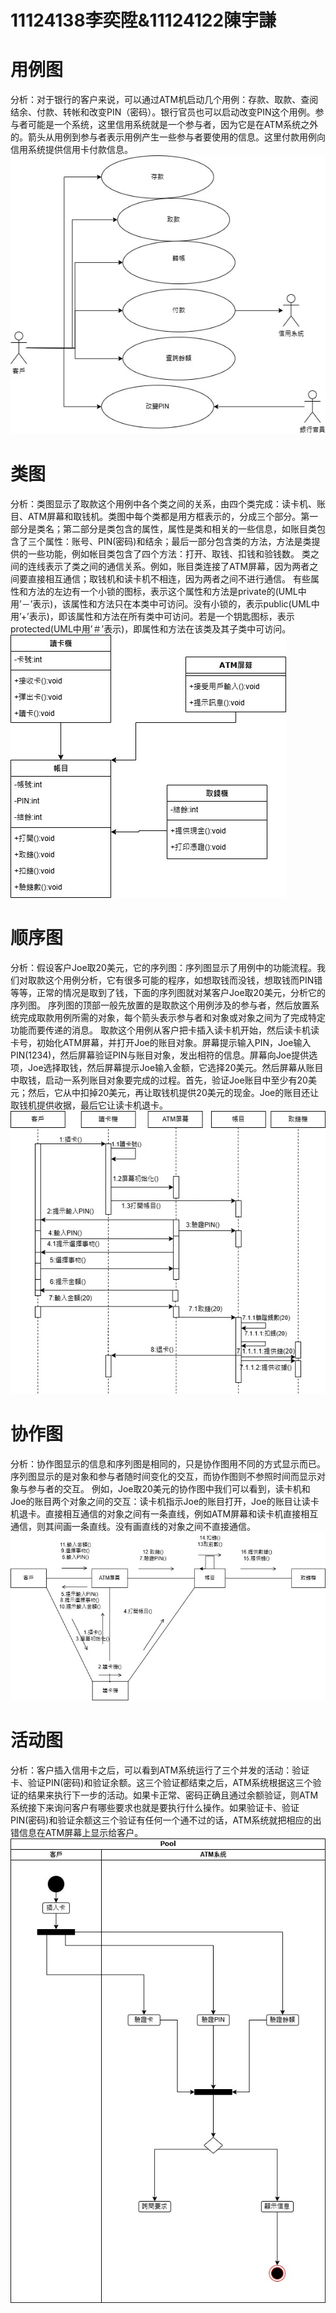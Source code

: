 # 11124138李奕陞&11124122陳宇謙

# 用例图
分析：对于银行的客户来说，可以通过ATM机启动几个用例：存款、取款、查阅结余、付款、转帐和改变PIN（密码）。银行官员也可以启动改变PIN这个用例。参与者可能是一个系统，这里信用系统就是一个参与者，因为它是在ATM系统之外的。箭头从用例到参与者表示用例产生一些参与者要使用的信息。这里付款用例向信用系统提供信用卡付款信息。
![image](期末用例圖.jpg)

# 类图
分析：类图显示了取款这个用例中各个类之间的关系，由四个类完成：读卡机、账目、ATM屏幕和取钱机。类图中每个类都是用方框表示的，分成三个部分。第一部分是类名；第二部分是类包含的属性，属性是类和相关的一些信息，如账目类包含了三个属性：账号、PIN(密码)和结余；最后一部分包含类的方法，方法是类提供的一些功能，例如帐目类包含了四个方法：打开、取钱、扣钱和验钱数。
 类之间的连线表示了类之间的通信关系。例如，账目类连接了ATM屏幕，因为两者之间要直接相互通信；取钱机和读卡机不相连，因为两者之间不进行通信。
 有些属性和方法的左边有一个小锁的图标，表示这个属性和方法是private的(UML中用’－’表示)，该属性和方法只在本类中可访问。没有小锁的，表示public(UML中用’+’表示)，即该属性和方法在所有类中可访问。若是一个钥匙图标，表示protected(UML中用’＃’表示)，即属性和方法在该类及其子类中可访问。
![image](期末類圖.jpg)

# 顺序图
分析：假设客户Joe取20美元，它的序列图：序列图显示了用例中的功能流程。我们对取款这个用例分析，它有很多可能的程序，如想取钱而没钱，想取钱而PIN错等等，正常的情况是取到了钱，下面的序列图就对某客户Joe取20美元，分析它的序列图。
 序列图的顶部一般先放置的是取款这个用例涉及的参与者，然后放置系统完成取款用例所需的对象，每个箭头表示参与者和对象或对象之间为了完成特定功能而要传递的消息。
 取款这个用例从客户把卡插入读卡机开始，然后读卡机读卡号，初始化ATM屏幕，并打开Joe的账目对象。屏幕提示输入PIN，Joe输入PIN(1234)，然后屏幕验证PIN与账目对象，发出相符的信息。屏幕向Joe提供选项，Joe选择取钱，然后屏幕提示Joe输入金额，它选择20美元。然后屏幕从账目中取钱，启动一系列账目对象要完成的过程。首先，验证Joe账目中至少有20美元；然后，它从中扣掉20美元，再让取钱机提供20美元的现金。Joe的账目还让取钱机提供收据，最后它让读卡机退卡。
![image](期末順序圖.jpg)


# 协作图
分析：协作图显示的信息和序列图是相同的，只是协作图用不同的方式显示而已。序列图显示的是对象和参与者随时间变化的交互，而协作图则不参照时间而显示对象与参与者的交互。
 例如，Joe取20美元的协作图中我们可以看到，读卡机和Joe的账目两个对象之间的交互：读卡机指示Joe的账目打开，Joe的账目让读卡机退卡。直接相互通信的对象之间有一条直线，例如ATM屏幕和读卡机直接相互通信，则其间画一条直线。没有画直线的对象之间不直接通信。
![image](期末協作圖.jpg)

# 活动图
分析：客户插入信用卡之后，可以看到ATM系统运行了三个并发的活动：验证卡、验证PIN(密码)和验证余额。这三个验证都结束之后，ATM系统根据这三个验证的结果来执行下一步的活动。如果卡正常、密码正确且通过余额验证，则ATM系统接下来询问客户有哪些要求也就是要执行什么操作。如果验证卡、验证PIN(密码)和验证余额这三个验证有任何一个通不过的话，ATM系统就把相应的出错信息在ATM屏幕上显示给客户。
![image](期末活動圖.jpg)
